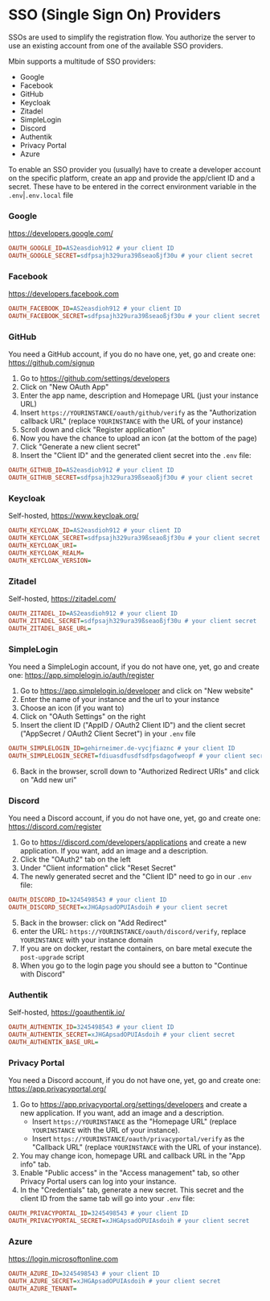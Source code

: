 # SSO (Single Sign On) Providers

SSOs are used to simplify the registration flow. You authorize the server to use an existing account from one
of the available SSO providers.

Mbin supports a multitude of SSO providers:

- Google
- Facebook
- GitHub
- Keycloak
- Zitadel
- SimpleLogin
- Discord
- Authentik
- Privacy Portal
- Azure

To enable an SSO provider you (usually) have to create a developer account on the specific platform, create an app
and provide the app/client ID and a secret. These have to be entered in the correct environment variable
in the `.env`|`.env.local` file

### Google

https://developers.google.com/

```ini
OAUTH_GOOGLE_ID=AS2easdioh912 # your client ID
OAUTH_GOOGLE_SECRET=sdfpsajh329ura39ßseaoßjf30u # your client secret
```

### Facebook

https://developers.facebook.com

```ini
OAUTH_FACEBOOK_ID=AS2easdioh912 # your client ID
OAUTH_FACEBOOK_SECRET=sdfpsajh329ura39ßseaoßjf30u # your client secret
```

### GitHub

You need a GitHub account, if you do no have one, yet, go and create one: https://github.com/signup

1. Go to https://github.com/settings/developers
2. Click on "New OAuth App"
3. Enter the app name, description and Homepage URL (just your instance URL)
4. Insert `https://YOURINSTANCE/oauth/github/verify` as the "Authorization callback URL" (replace `YOURINSTANCE` with the URL of your instance)
5. Scroll down and click "Register application"
6. Now you have the chance to upload an icon (at the bottom of the page)
7. Click "Generate a new client secret"
8. Insert the "Client ID" and the generated client secret into the `.env` file:

```ini
OAUTH_GITHUB_ID=AS2easdioh912 # your client ID
OAUTH_GITHUB_SECRET=sdfpsajh329ura39ßseaoßjf30u # your client secret
```

### Keycloak

Self-hosted, https://www.keycloak.org/

```ini
OAUTH_KEYCLOAK_ID=AS2easdioh912 # your client ID
OAUTH_KEYCLOAK_SECRET=sdfpsajh329ura39ßseaoßjf30u # your client secret
OAUTH_KEYCLOAK_URI=
OAUTH_KEYCLOAK_REALM=
OAUTH_KEYCLOAK_VERSION=
```

### Zitadel

Self-hosted, https://zitadel.com/

```ini
OAUTH_ZITADEL_ID=AS2easdioh912 # your client ID
OAUTH_ZITADEL_SECRET=sdfpsajh329ura39ßseaoßjf30u # your client secret
OAUTH_ZITADEL_BASE_URL=
```

### SimpleLogin

You need a SimpleLogin account, if you do not have one, yet, go and create one: https://app.simplelogin.io/auth/register

1. Go to https://app.simplelogin.io/developer and click on "New website"
2. Enter the name of your instance and the url to your instance
3. Choose an icon (if you want to)
4. Click on "OAuth Settings" on the right
5. Insert the client ID ("AppID / OAuth2 Client ID") and the client secret ("AppSecret / OAuth2 Client Secret")
   in your `.env` file

```ini
OAUTH_SIMPLELOGIN_ID=gehirneimer.de-vycjfiaznc # your client ID
OAUTH_SIMPLELOGIN_SECRET=fdiuasdfusdfsdfpsdagofweopf # your client secret
```

6. Back in the browser, scroll down to "Authorized Redirect URIs" and click on "Add new uri"

### Discord

You need a Discord account, if you do not have one, yet, go and create one: https://discord.com/register

1. Go to https://discord.com/developers/applications and create a new application. If you want, add an image and a description.
2. Click the "OAuth2" tab on the left
3. Under "Client information" click "Reset Secret"
4. The newly generated secret and the "Client ID" need to go in our `.env` file:

```ini
OAUTH_DISCORD_ID=3245498543 # your client ID
OAUTH_DISCORD_SECRET=xJHGApsadOPUIAsdoih # your client secret
```

5. Back in the browser: click on "Add Redirect"
6. enter the URL: `https://YOURINSTANCE/oauth/discord/verify`, replace `YOURINSTANCE` with your instance domain
7. If you are on docker, restart the containers, on bare metal execute the `post-upgrade` script
8. When you go to the login page you should see a button to "Continue with Discord"

### Authentik

Self-hosted, https://goauthentik.io/

```ini
OAUTH_AUTHENTIK_ID=3245498543 # your client ID
OAUTH_AUTHENTIK_SECRET=xJHGApsadOPUIAsdoih # your client secret
OAUTH_AUTHENTIK_BASE_URL=
```

### Privacy Portal

You need a Discord account, if you do not have one, yet, go and create one: https://app.privacyportal.org/

1. Go to https://app.privacyportal.org/settings/developers and create a new application. If you want, add an image and a description.
   - Insert `https://YOURINSTANCE` as the "Homepage URL" (replace `YOURINSTANCE` with the URL of your instance).
   - Insert `https://YOURINSTANCE/oauth/privacyportal/verify` as the "Callback URL" (replace `YOURINSTANCE` with the URL of your instance).
2. You may change icon, homepage URL and callback URL in the "App info" tab.
3. Enable "Public access" in the "Access management" tab, so other Privacy Portal users can log into your instance.
4. In the "Credentials" tab, generate a new secret. This secret and the client ID from the same tab will go into your `.env` file:

```ini
OAUTH_PRIVACYPORTAL_ID=3245498543 # your client ID
OAUTH_PRIVACYPORTAL_SECRET=xJHGApsadOPUIAsdoih # your client secret
```

### Azure

https://login.microsoftonline.com

```ini
OAUTH_AZURE_ID=3245498543 # your client ID
OAUTH_AZURE_SECRET=xJHGApsadOPUIAsdoih # your client secret
OAUTH_AZURE_TENANT=
```
